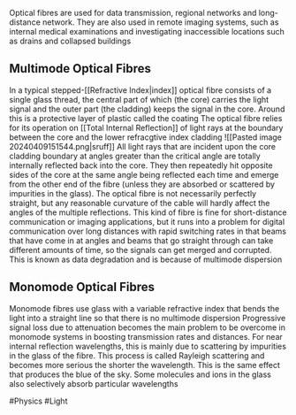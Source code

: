 Optical fibres are used for data transmission, regional networks and long-distance network. They are also used in remote imaging systems, such as internal medical examinations and investigating inaccessible locations such as drains and collapsed buildings
## Multimode Optical Fibres
In a typical stepped-[[Refractive Index|index]] optical fibre consists of a single glass thread, the central part of which (the core) carries the light signal and the outer part (the cladding) keeps the signal in the core. Around this is a protective layer of plastic called the coating
The optical fibre relies for its operation on [[Total Internal Reflection]] of light rays at the boundary between the core and the lower refracgtive index cladding
![[Pasted image 20240409151544.png|sruff]]
All light rays that are incident upon the core cladding boundary at angles greater than the critical angle are totally internally reflected back into the core. They then repeatedly hit opposite sides of the core at the same angle being reflected each time and emerge from the other end of the fibre (unless they are absorbed or scattered by impurities in the glass). The optical fibre is not necessarily perfectly straight, but any reasonable curvature of the cable will hardly affect the angles of the multiple reflections. This kind of fibre is fine for short-distance communication or imaging applications, but it runs into a problem for digital communication over long distances with rapid switching rates in that beams that have come in at angles and beams that go straight through can take different amounts of time, so the signals can get merged and corrupted. This is known as data degradation and is because of multimode dispersion
## Monomode Optical Fibres
Monomode fibres use glass with a variable refractive index that bends the light into a straight line so that there is no multimode dispersion
Progressive signal loss due to attenuation becomes the main problem to be overcome in monomode systems in boosting transmission rates and distances. For near internal reflection wavelengths, this is mainly due to scattering by impurities in the glass of the fibre. This process is called Rayleigh scattering and becomes more serious the shorter the wavelength. This is the same effect that produces the blue of the sky. Some molecules and ions in the glass also selectively absorb particular wavelengths

#Physics #Light 